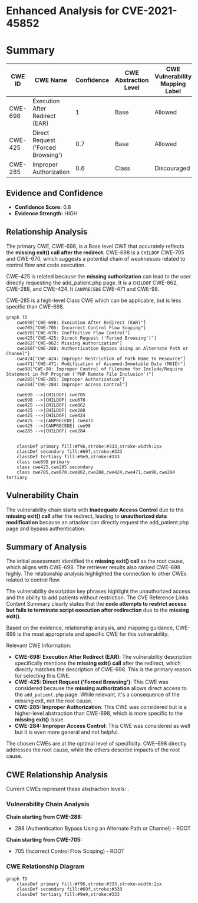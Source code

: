 # Enhanced Analysis for CVE-2021-45852

# Summary
| CWE ID | CWE Name | Confidence | CWE Abstraction Level | CWE Vulnerability Mapping Label | CWE-Vulnerability Mapping Notes |
|---|---|---|---|---|---|
| CWE-698 | Execution After Redirect (EAR) | 1 | Base | Allowed | Primary CWE |
| CWE-425 | Direct Request ('Forced Browsing') | 0.7 | Base | Allowed | Secondary Candidate |
| CWE-285 | Improper Authorization | 0.6 | Class | Discouraged | Secondary Candidate |

## Evidence and Confidence

*   **Confidence Score:** 0.8
*   **Evidence Strength:** HIGH

## Relationship Analysis
The primary CWE, CWE-698, is a Base level CWE that accurately reflects the **missing exit() call after the redirect**. CWE-698 is a `CHILDOF` CWE-705 and CWE-670, which suggests a potential chain of weaknesses related to control flow and code execution.

CWE-425 is related because the **missing authorization** can lead to the user directly requesting the add_patient.php page. It is a `CHILDOF` CWE-862, CWE-288, and CWE-424. It `CANPRECEDE` CWE-471 and CWE-98.

CWE-285 is a high-level Class CWE which can be applicable, but is less specific than CWE-698.

```mermaid
graph TD
    cwe698["CWE-698: Execution After Redirect (EAR)"]
    cwe705["CWE-705: Incorrect Control Flow Scoping"]
    cwe670["CWE-670: Ineffective Flow Control"]
    cwe425["CWE-425: Direct Request ('Forced Browsing')"]
    cwe862["CWE-862: Missing Authorization"]
    cwe288["CWE-288: Authentication Bypass Using an Alternate Path or Channel"]
    cwe424["CWE-424: Improper Restriction of Path Name to Resource"]
    cwe471["CWE-471: Modification of Assumed-Immutable Data (MAID)"]
    cwe98["CWE-98: Improper Control of Filename for Include/Require Statement in PHP Program ('PHP Remote File Inclusion')"]
    cwe285["CWE-285: Improper Authorization"]
    cwe284["CWE-284: Improper Access Control"]
    
    cwe698 -->|CHILDOF| cwe705
    cwe698 -->|CHILDOF| cwe670
    cwe425 -->|CHILDOF| cwe862
    cwe425 -->|CHILDOF| cwe288
    cwe425 -->|CHILDOF| cwe424
    cwe425 -->|CANPRECEDE| cwe471
    cwe425 -->|CANPRECEDE| cwe98
    cwe285 -->|CHILDOF| cwe284
    

    classDef primary fill:#f96,stroke:#333,stroke-width:2px
    classDef secondary fill:#69f,stroke:#333
    classDef tertiary fill:#9e9,stroke:#333
    class cwe698 primary
    class cwe425,cwe285 secondary
    class cwe705,cwe670,cwe862,cwe288,cwe424,cwe471,cwe98,cwe284 tertiary
```

## Vulnerability Chain
The vulnerability chain starts with **Inadequate Access Control** due to the **missing exit() call** after the redirect, leading to **unauthorized data modification** because an attacker can directly request the add_patient.php page and bypass authentication.

## Summary of Analysis
The initial assessment identified the **missing exit() call** as the root cause, which aligns with CWE-698. The retriever results also ranked CWE-698 highly. The relationship analysis highlighted the connection to other CWEs related to control flow.

The vulnerability description key phrases highlight the unauthorized access and the ability to add patients without restriction. The CVE Reference Links Content Summary clearly states that the **code attempts to restrict access but fails to terminate script execution after redirection** due to the **missing exit()**.

Based on the evidence, relationship analysis, and mapping guidance, CWE-698 is the most appropriate and specific CWE for this vulnerability.

Relevant CWE Information:

*   **CWE-698: Execution After Redirect (EAR)**: The vulnerability description specifically mentions the **missing exit() call** after the redirect, which directly matches the description of CWE-698. This is the primary reason for selecting this CWE.
*   **CWE-425: Direct Request ('Forced Browsing')**: This CWE was considered because the **missing authorization** allows direct access to the `add_patient.php` page. While relevant, it's a consequence of the missing exit, not the root cause.
*   **CWE-285: Improper Authorization**: This CWE was considered but is a higher-level abstraction than CWE-698, which is more specific to the **missing exit()** issue.
*   **CWE-284: Improper Access Control**: This CWE was considered as well but it is even more general and not helpful.

The chosen CWEs are at the optimal level of specificity. CWE-698 directly addresses the root cause, while the others describe impacts of the root cause.


## CWE Relationship Analysis

Current CWEs represent these abstraction levels: .


### Vulnerability Chain Analysis

**Chain starting from CWE-288:**
- 288 (Authentication Bypass Using an Alternate Path or Channel) - ROOT


**Chain starting from CWE-705:**
- 705 (Incorrect Control Flow Scoping) - ROOT



### CWE Relationship Diagram

```mermaid
graph TD
    classDef primary fill:#f96,stroke:#333,stroke-width:2px
    classDef secondary fill:#69f,stroke:#333
    classDef tertiary fill:#9e9,stroke:#333
```